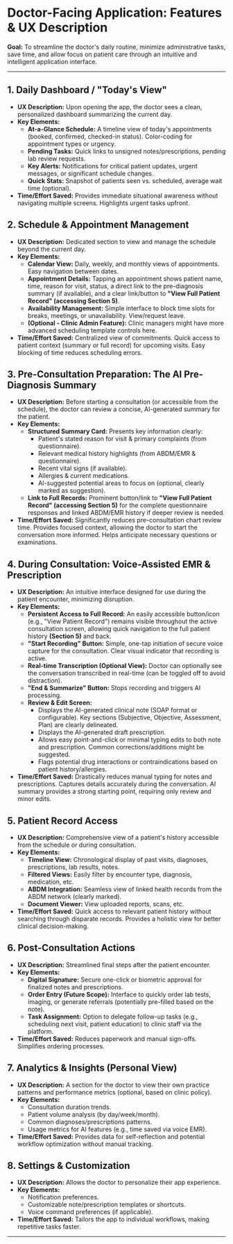 # Doctor-Facing Application: Features & UX Description

**Goal:** To streamline the doctor's daily routine, minimize administrative tasks, save time, and allow focus on patient care through an intuitive and intelligent application interface.

---

## 1. Daily Dashboard / "Today's View"

*   **UX Description:** Upon opening the app, the doctor sees a clean, personalized dashboard summarizing the current day.
*   **Key Elements:**
    *   **At-a-Glance Schedule:** A timeline view of today's appointments (booked, confirmed, checked-in status). Color-coding for appointment types or urgency.
    *   **Pending Tasks:** Quick links to unsigned notes/prescriptions, pending lab review requests.
    *   **Key Alerts:** Notifications for critical patient updates, urgent messages, or significant schedule changes.
    *   **Quick Stats:** Snapshot of patients seen vs. scheduled, average wait time (optional).
*   **Time/Effort Saved:** Provides immediate situational awareness without navigating multiple screens. Highlights urgent tasks upfront.

## 2. Schedule & Appointment Management

*   **UX Description:** Dedicated section to view and manage the schedule beyond the current day.
*   **Key Elements:**
    *   **Calendar View:** Daily, weekly, and monthly views of appointments. Easy navigation between dates.
    *   **Appointment Details:** Tapping an appointment shows patient name, time, reason for visit, status, a direct link to the pre-diagnosis summary (if available), and a clear link/button to **"View Full Patient Record" (accessing Section 5)**.
    *   **Availability Management:** Simple interface to block time slots for breaks, meetings, or unavailability. View/request leave.
    *   **(Optional - Clinic Admin Feature):** Clinic managers might have more advanced scheduling template controls here.
*   **Time/Effort Saved:** Centralized view of commitments. Quick access to patient context (summary or full record) for upcoming visits. Easy blocking of time reduces scheduling errors.

## 3. Pre-Consultation Preparation: The AI Pre-Diagnosis Summary

*   **UX Description:** Before starting a consultation (or accessible from the schedule), the doctor can review a concise, AI-generated summary for the patient.
*   **Key Elements:**
    *   **Structured Summary Card:** Presents key information clearly:
        *   Patient's stated reason for visit & primary complaints (from questionnaire).
        *   Relevant medical history highlights (from ABDM/EMR & questionnaire).
        *   Recent vital signs (if available).
        *   Allergies & current medications.
        *   AI-suggested potential areas to focus on (optional, clearly marked as suggestion).
    *   **Link to Full Records:** Prominent button/link to **"View Full Patient Record" (accessing Section 5)** for the complete questionnaire responses and linked ABDM/EMR history if deeper review is needed.
*   **Time/Effort Saved:** Significantly reduces pre-consultation chart review time. Provides focused context, allowing the doctor to start the conversation more informed. Helps anticipate necessary questions or examinations.

## 4. During Consultation: Voice-Assisted EMR & Prescription

*   **UX Description:** An intuitive interface designed for use during the patient encounter, minimizing disruption.
*   **Key Elements:**
    *   **Persistent Access to Full Record:** An easily accessible button/icon (e.g., "View Patient Record") remains visible throughout the active consultation screen, allowing quick navigation to the full patient history **(Section 5)** and back.
    *   **"Start Recording" Button:** Simple, one-tap initiation of secure voice capture for the consultation. Clear visual indicator that recording is active.
    *   **Real-time Transcription (Optional View):** Doctor can optionally see the conversation transcribed in real-time (can be toggled off to avoid distraction).
    *   **"End & Summarize" Button:** Stops recording and triggers AI processing.
    *   **Review & Edit Screen:**
        *   Displays the AI-generated clinical note (SOAP format or configurable). Key sections (Subjective, Objective, Assessment, Plan) are clearly delineated.
        *   Displays the AI-generated draft prescription.
        *   Allows easy point-and-click or minimal typing edits to both note and prescription. Common corrections/additions might be suggested.
        *   Flags potential drug interactions or contraindications based on patient history/allergies.
*   **Time/Effort Saved:** Drastically reduces manual typing for notes and prescriptions. Captures details accurately during the conversation. AI summary provides a strong starting point, requiring only review and minor edits.

## 5. Patient Record Access

*   **UX Description:** Comprehensive view of a patient's history accessible from the schedule or during consultation.
*   **Key Elements:**
    *   **Timeline View:** Chronological display of past visits, diagnoses, prescriptions, lab results, notes.
    *   **Filtered Views:** Easily filter by encounter type, diagnosis, medication, etc.
    *   **ABDM Integration:** Seamless view of linked health records from the ABDM network (clearly marked).
    *   **Document Viewer:** View uploaded reports, scans, etc.
*   **Time/Effort Saved:** Quick access to relevant patient history without searching through disparate records. Provides a holistic view for better clinical decision-making.

## 6. Post-Consultation Actions

*   **UX Description:** Streamlined final steps after the patient encounter.
*   **Key Elements:**
    *   **Digital Signature:** Secure one-click or biometric approval for finalized notes and prescriptions.
    *   **Order Entry (Future Scope):** Interface to quickly order lab tests, imaging, or generate referrals (potentially pre-filled based on the note).
    *   **Task Assignment:** Option to delegate follow-up tasks (e.g., scheduling next visit, patient education) to clinic staff via the platform.
*   **Time/Effort Saved:** Reduces paperwork and manual sign-offs. Simplifies ordering processes.

## 7. Analytics & Insights (Personal View)

*   **UX Description:** A section for the doctor to view their own practice patterns and performance metrics (optional, based on clinic policy).
*   **Key Elements:**
    *   Consultation duration trends.
    *   Patient volume analysis (by day/week/month).
    *   Common diagnoses/prescriptions patterns.
    *   Usage metrics for AI features (e.g., time saved via voice EMR).
*   **Time/Effort Saved:** Provides data for self-reflection and potential workflow optimization without manual tracking.

## 8. Settings & Customization

*   **UX Description:** Allows the doctor to personalize their app experience.
*   **Key Elements:**
    *   Notification preferences.
    *   Customizable note/prescription templates or shortcuts.
    *   Voice command preferences (if applicable).
*   **Time/Effort Saved:** Tailors the app to individual workflows, making repetitive tasks faster.

---
